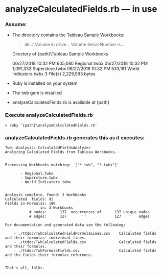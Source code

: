 # analyzeCalculatedFields.rb &mdash; in use

### Assume:

- The directory contains the Tableau Sample Workbooks:
    
    
    > dir *.t*
     Volume in drive...
     Volume Serial Number is...

     Directory of {path}\Tableau Sample Workbooks

    06/27/2018  10:32 PM           605,080 Regional.twbx
    06/27/2018  10:32 PM         1,091,332 Superstore.twbx
    06/27/2018  10:32 PM           533,181 World Indicators.twbx
                   3 File(s)      2,229,593 bytes

- Ruby is installed on your system
- The twb gem is installed
- analyzeCalculatedFields.rb is available at {path}

### Execute analyzeCalculatedFields.rb

    > ruby '{path}\analyzeCalculatedFields.rb'
 
### analyzeCalculatedFields.rb generates this as it executes:

    Twb::Analysis::CalculatedFieldsAnalyzer
    Analyzing Calculated Fields from Tableau Workbooks.


    Processing Workbooks matching: '["*.twb", "*.twbx"]'

           - Regional.twbx
           - Superstore.twbx
           - World Indicators.twbx


    Analysis complete, found: 3 Workbooks
    Calculated  fields: 91
    Fields in Formulas: 186
                    in: 3 Workbooks
               # nodes:      137  occurrences of      137 unique nodes
               # edges:      127       ''             127   ''   edges

    For documentation and generated data see the following:

        - ./ttdoc/TwbCalculatedFieldFormulaLines.csv    Calculated fields and their formulas' individual lines.
        - ./ttdoc/TwbCalculatedFields.csv               Calculated fields and their formulas.
        - ./ttdoc/TwbFormulaFields.csv                  Calculated fields and the fields their formulas reference.


    That's all, folks.



